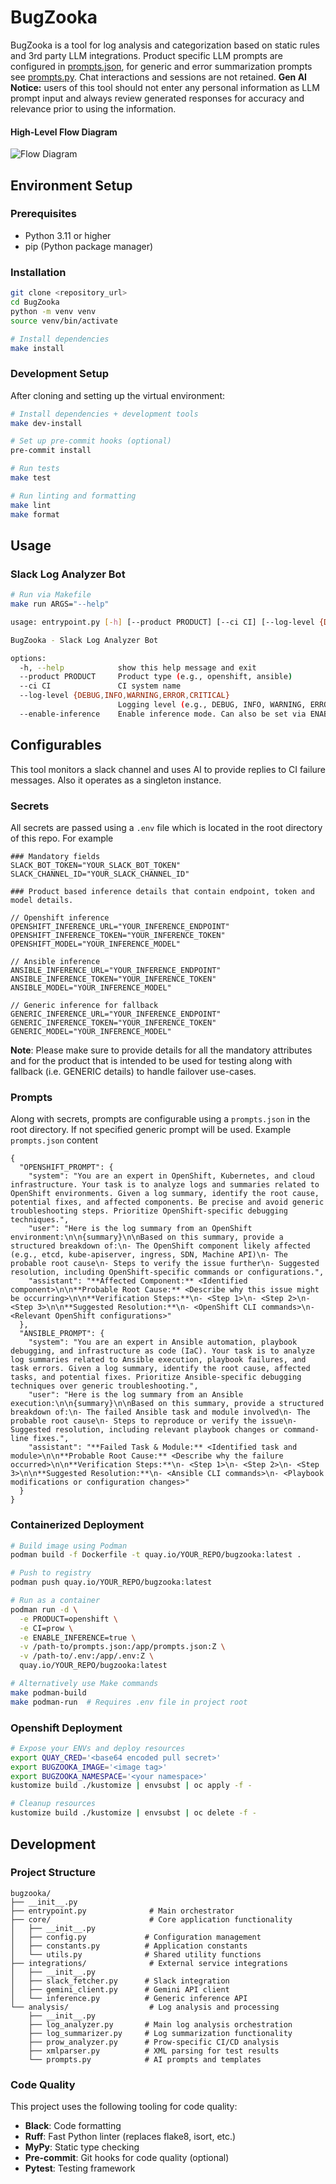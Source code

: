# **BugZooka**
BugZooka is a tool for log analysis and categorization based on static rules and 3rd party LLM integrations.
Product specific LLM prompts are configured in [prompts.json](prompts.json), for generic and error summarization prompts see [prompts.py](bugzooka/analysis/prompts.py). Chat interactions and sessions are not retained.
**Gen AI Notice:** users of this tool should not enter any personal information as LLM prompt input and always review generated responses for accuracy and relevance prior to using the information.

#### High-Level Flow Diagram
![Flow Diagram](assets/flow_diagram.jpg)


## **Environment Setup**

### **Prerequisites**
- Python 3.11 or higher
- pip (Python package manager)

### **Installation**

```bash
git clone <repository_url>
cd BugZooka
python -m venv venv
source venv/bin/activate

# Install dependencies
make install
```

### **Development Setup**
After cloning and setting up the virtual environment:

```bash
# Install dependencies + development tools
make dev-install

# Set up pre-commit hooks (optional)
pre-commit install

# Run tests
make test

# Run linting and formatting
make lint
make format
```

## **Usage**

### **Slack Log Analyzer Bot**
```bash
# Run via Makefile
make run ARGS="--help"

usage: entrypoint.py [-h] [--product PRODUCT] [--ci CI] [--log-level {DEBUG,INFO,WARNING,ERROR,CRITICAL}] [--enable-inference]

BugZooka - Slack Log Analyzer Bot

options:
  -h, --help            show this help message and exit
  --product PRODUCT     Product type (e.g., openshift, ansible)
  --ci CI               CI system name
  --log-level {DEBUG,INFO,WARNING,ERROR,CRITICAL}
                        Logging level (e.g., DEBUG, INFO, WARNING, ERROR, CRITICAL). Can also be set via LOG_LEVEL env var
  --enable-inference    Enable inference mode. Can also be set via ENABLE_INFERENCE env var (true/false).
```

## **Configurables**
This tool monitors a slack channel and uses AI to provide replies to CI failure messages. Also it operates as a singleton instance.

### **Secrets**
All secrets are passed using a `.env` file which is located in the root directory of this repo. For example
```
### Mandatory fields
SLACK_BOT_TOKEN="YOUR_SLACK_BOT_TOKEN"
SLACK_CHANNEL_ID="YOUR_SLACK_CHANNEL_ID"

### Product based inference details that contain endpoint, token and model details.

// Openshift inference
OPENSHIFT_INFERENCE_URL="YOUR_INFERENCE_ENDPOINT"
OPENSHIFT_INFERENCE_TOKEN="YOUR_INFERENCE_TOKEN"
OPENSHIFT_MODEL="YOUR_INFERENCE_MODEL"

// Ansible inference
ANSIBLE_INFERENCE_URL="YOUR_INFERENCE_ENDPOINT"
ANSIBLE_INFERENCE_TOKEN="YOUR_INFERENCE_TOKEN"
ANSIBLE_MODEL="YOUR_INFERENCE_MODEL"

// Generic inference for fallback
GENERIC_INFERENCE_URL="YOUR_INFERENCE_ENDPOINT"
GENERIC_INFERENCE_TOKEN="YOUR_INFERENCE_TOKEN"
GENERIC_MODEL="YOUR_INFERENCE_MODEL"
```
**Note**: Please make sure to provide details for all the mandatory attributes and for the product that is intended to be used for testing along with fallback (i.e. GENERIC details) to handle failover use-cases.


### **Prompts**
Along with secrets, prompts are configurable using a `prompts.json` in the root directory. If not specified generic prompt will be used. Example `prompts.json` content
```
{
  "OPENSHIFT_PROMPT": {
    "system": "You are an expert in OpenShift, Kubernetes, and cloud infrastructure. Your task is to analyze logs and summaries related to OpenShift environments. Given a log summary, identify the root cause, potential fixes, and affected components. Be precise and avoid generic troubleshooting steps. Prioritize OpenShift-specific debugging techniques.",
    "user": "Here is the log summary from an OpenShift environment:\n\n{summary}\n\nBased on this summary, provide a structured breakdown of:\n- The OpenShift component likely affected (e.g., etcd, kube-apiserver, ingress, SDN, Machine API)\n- The probable root cause\n- Steps to verify the issue further\n- Suggested resolution, including OpenShift-specific commands or configurations.",
    "assistant": "**Affected Component:** <Identified component>\n\n**Probable Root Cause:** <Describe why this issue might be occurring>\n\n**Verification Steps:**\n- <Step 1>\n- <Step 2>\n- <Step 3>\n\n**Suggested Resolution:**\n- <OpenShift CLI commands>\n- <Relevant OpenShift configurations>"
  },
  "ANSIBLE_PROMPT": {
    "system": "You are an expert in Ansible automation, playbook debugging, and infrastructure as code (IaC). Your task is to analyze log summaries related to Ansible execution, playbook failures, and task errors. Given a log summary, identify the root cause, affected tasks, and potential fixes. Prioritize Ansible-specific debugging techniques over generic troubleshooting.",
    "user": "Here is the log summary from an Ansible execution:\n\n{summary}\n\nBased on this summary, provide a structured breakdown of:\n- The failed Ansible task and module involved\n- The probable root cause\n- Steps to reproduce or verify the issue\n- Suggested resolution, including relevant playbook changes or command-line fixes.",
    "assistant": "**Failed Task & Module:** <Identified task and module>\n\n**Probable Root Cause:** <Describe why the failure occurred>\n\n**Verification Steps:**\n- <Step 1>\n- <Step 2>\n- <Step 3>\n\n**Suggested Resolution:**\n- <Ansible CLI commands>\n- <Playbook modifications or configuration changes>"
  }
}
```

### **Containerized Deployment**
```bash
# Build image using Podman
podman build -f Dockerfile -t quay.io/YOUR_REPO/bugzooka:latest .

# Push to registry
podman push quay.io/YOUR_REPO/bugzooka:latest

# Run as a container
podman run -d \
  -e PRODUCT=openshift \
  -e CI=prow \
  -e ENABLE_INFERENCE=true \
  -v /path-to/prompts.json:/app/prompts.json:Z \
  -v /path-to/.env:/app/.env:Z \
  quay.io/YOUR_REPO/bugzooka:latest

# Alternatively use Make commands
make podman-build
make podman-run  # Requires .env file in project root
```

### **Openshift Deployment**
```bash
# Expose your ENVs and deploy resources
export QUAY_CRED='<base64 encoded pull secret>'
export BUGZOOKA_IMAGE='<image tag>'
export BUGZOOKA_NAMESPACE='<your namespace>'
kustomize build ./kustomize | envsubst | oc apply -f -

# Cleanup resources
kustomize build ./kustomize | envsubst | oc delete -f -
```

## **Development**

### **Project Structure**
```
bugzooka/
├── __init__.py
├── entrypoint.py              # Main orchestrator
├── core/                      # Core application functionality
│   ├── __init__.py
│   ├── config.py             # Configuration management
│   ├── constants.py          # Application constants
│   └── utils.py              # Shared utility functions
├── integrations/              # External service integrations
│   ├── __init__.py
│   ├── slack_fetcher.py      # Slack integration
│   ├── gemini_client.py      # Gemini API client
│   └── inference.py          # Generic inference API
└── analysis/                  # Log analysis and processing
    ├── __init__.py
    ├── log_analyzer.py       # Main log analysis orchestration
    ├── log_summarizer.py     # Log summarization functionality
    ├── prow_analyzer.py      # Prow-specific CI/CD analysis
    ├── xmlparser.py          # XML parsing for test results
    └── prompts.py            # AI prompts and templates
```

### **Code Quality**
This project uses the following tooling for code quality:

- **Black**: Code formatting
- **Ruff**: Fast Python linter (replaces flake8, isort, etc.)
- **MyPy**: Static type checking
- **Pre-commit**: Git hooks for code quality (optional)
- **Pytest**: Testing framework
